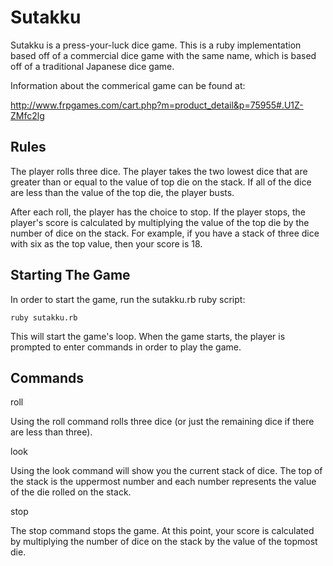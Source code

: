 Sutakku
==============

Sutakku is a press-your-luck dice game. This is a ruby implementation based off of a commercial
dice game with the same name, which is based off of a traditional Japanese dice game.

Information about the commerical game can be found at:

http://www.frpgames.com/cart.php?m=product_detail&p=75955#.U1Z-ZMfc2lg

Rules
--------------

The player rolls three dice. The player takes the two lowest dice that are greater than or
equal to the value of top die on the stack. If all of the dice are less than the value of
the top die, the player busts.

After each roll, the player has the choice to stop. If the player stops, the player's score
is calculated by multiplying the value of the top die by the number of dice on the stack.
For example, if you have a stack of three dice with six as the top value, then your score
is 18.


Starting The Game
--------------

In order to start the game, run the sutakku.rb ruby script:

	ruby sutakku.rb

This will start the game's loop. When the game starts, the player is prompted to enter
commands in order to play the game.

Commands
--------------
roll

Using the roll command rolls three dice (or just the remaining dice if there are less than three). 

look

Using the look command will show you the current stack of dice. The top of the stack is the uppermost
number and each number represents the value of the die rolled on the stack.

stop

The stop command stops the game. At this point, your score is calculated by multiplying the number
of dice on the stack by the value of the topmost die.
